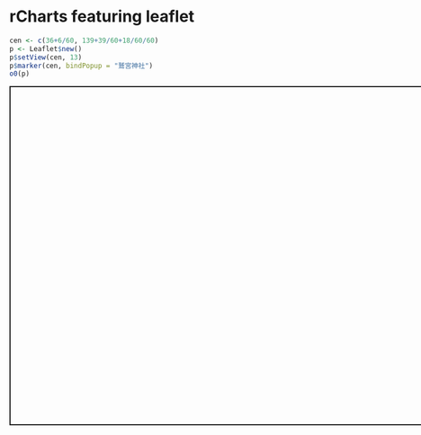 # rCharts featuring leaflet




<!-- プロットのスタイル指定 -->
<style>
.rChart { border: solid 2px; margin: auto; width: 800px; height: 600px;}
</style>


```r
cen <- c(36+6/60, 139+39/60+18/60/60)
p <- Leaflet$new()
p$setView(cen, 13)
p$marker(cen, bindPopup = "鷲宮神社")
o0(p)
```

<link rel='stylesheet' href=http://cdn.leafletjs.com/leaflet-0.5.1/leaflet.css>
<script type='text/javascript' src=http://cdn.leafletjs.com/leaflet-0.5.1/leaflet.js></script>
<script type='text/javascript' src=https://rawgithub.com/leaflet-extras/leaflet-providers/gh-pages/leaflet-providers.js></script>
<script type='text/javascript' src=http://harrywood.co.uk/maps/examples/leaflet/leaflet-plugins/layer/vector/KML.js></script> 
 <style>
  .rChart {
    display: block;
    margin-left: auto; 
    margin-right: auto;
    width: 800px;
    height: 600px;
  }  
  </style>
<div id = 'charte7b7ccc18cf' class = 'rChart leaflet'></div>
<script>
  var spec = {
 "dom": "charte7b7ccc18cf",
"width":            800,
"height":            600,
"urlTemplate": "http://{s}.tile.osm.org/{z}/{x}/{y}.png",
"layerOpts": {
 "attribution": "Map data<a href=\"http://openstreetmap.org\">OpenStreetMap</a>\n         contributors, Imagery<a href=\"http://mapbox.com\">MapBox</a>" 
},
"center": [           36.1,        139.655 ],
"zoom":             13,
"id": "charte7b7ccc18cf" 
}

  var map = L.map(spec.dom, spec.mapOpts)
  
    map.setView(spec.center, spec.zoom);

    if (spec.provider){
      L.tileLayer.provider(spec.provider).addTo(map)    
    } else {
		  L.tileLayer(spec.urlTemplate, spec.layerOpts).addTo(map)
    }
     
    L
  .marker([
   36.1,
139.66 
])
  .addTo( map )
  .bindPopup("鷲宮神社")
    
    
    
    
    if (spec.circle2){
      for (var c in spec.circle2){
        var circle = L.circle(c.center, c.radius, c.opts)
         .addTo(map);
      }
    }
    
    
    
    
    
   
   
   
</script>

